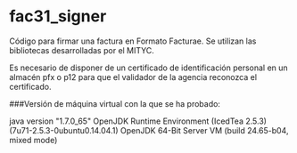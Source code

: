 # fac31_signer
Código para firmar una factura en Formato Facturae. Se utilizan las bibliotecas desarrolladas por el MITYC.

Es necesario de disponer de un certificado de identificación personal en un almacén pfx o p12 para que el validador de la agencia reconozca el certificado.

###Versión de máquina virtual con la que se ha probado:

java version "1.7.0_65"
OpenJDK Runtime Environment (IcedTea 2.5.3) (7u71-2.5.3-0ubuntu0.14.04.1)
OpenJDK 64-Bit Server VM (build 24.65-b04, mixed mode)


